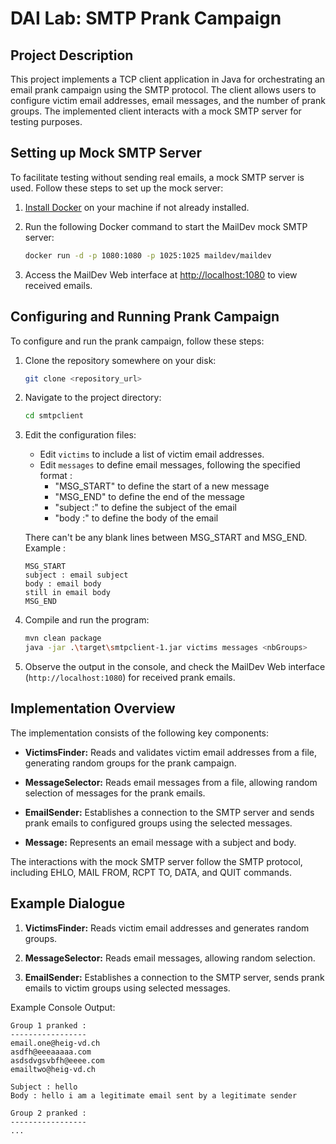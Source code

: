 # DAI Lab: SMTP Prank Campaign

## Project Description

This project implements a TCP client application in Java for orchestrating an email prank campaign using the SMTP protocol. The client allows users to configure victim email addresses, email messages, and the number of prank groups. The implemented client interacts with a mock SMTP server for testing purposes.

## Setting up Mock SMTP Server

To facilitate testing without sending real emails, a mock SMTP server is used. Follow these steps to set up the mock server:

1. [Install Docker](https://docs.docker.com/get-docker/) on your machine if not already installed.

2. Run the following Docker command to start the MailDev mock SMTP server:

   ```bash
   docker run -d -p 1080:1080 -p 1025:1025 maildev/maildev
   ```

3. Access the MailDev Web interface at [http://localhost:1080](http://localhost:1080) to view received emails.

## Configuring and Running Prank Campaign

To configure and run the prank campaign, follow these steps:

1. Clone the repository somewhere on your disk:

   ```bash
   git clone <repository_url>
   ```

2. Navigate to the project directory:

   ```bash
   cd smtpclient
   ```

3. Edit the configuration files:
   - Edit `victims` to include a list of victim email addresses.
   - Edit `messages` to define email messages, following the specified format :
     - "MSG_START" to define the start of a new message  
     - "MSG_END" to define the end of the message  
     - "subject :" to define the subject of the email  
     - "body :" to define the body of the email
   

   There can't be any blank lines between MSG_START and MSG_END.
   Example : 
   ```
   MSG_START
   subject : email subject
   body : email body
   still in email body
   MSG_END
   ```

4. Compile and run the program:
   
   ```bash
   mvn clean package
   java -jar .\target\smtpclient-1.jar victims messages <nbGroups>
   ```

5. Observe the output in the console, and check the MailDev Web interface (`http://localhost:1080`) for received prank emails.

## Implementation Overview

The implementation consists of the following key components:

- **VictimsFinder:** Reads and validates victim email addresses from a file, generating random groups for the prank campaign.

- **MessageSelector:** Reads email messages from a file, allowing random selection of messages for the prank emails.

- **EmailSender:** Establishes a connection to the SMTP server and sends prank emails to configured groups using the selected messages.

- **Message:** Represents an email message with a subject and body.

The interactions with the mock SMTP server follow the SMTP protocol, including EHLO, MAIL FROM, RCPT TO, DATA, and QUIT commands.

## Example Dialogue

1. **VictimsFinder:** Reads victim email addresses and generates random groups.

2. **MessageSelector:** Reads email messages, allowing random selection.

3. **EmailSender:** Establishes a connection to the SMTP server, sends prank emails to victim groups using selected messages.

Example Console Output:
```
Group 1 pranked :
-----------------
email.one@heig-vd.ch
asdfh@eeeaaaaa.com
asdsdvgsvbfh@eeee.com
emailtwo@heig-vd.ch

Subject : hello
Body : hello i am a legitimate email sent by a legitimate sender

Group 2 pranked :
-----------------
...
```